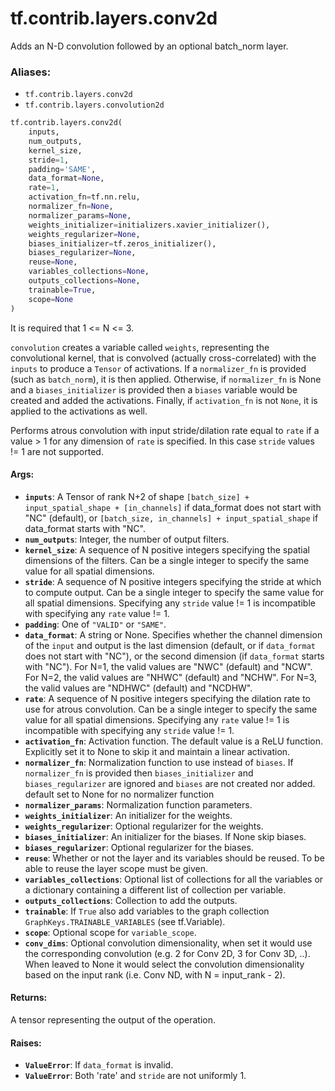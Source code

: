<div itemscope itemtype="http://developers.google.com/ReferenceObject">
<meta itemprop="name" content="tf.contrib.layers.conv2d" />
<meta itemprop="path" content="Stable" />
</div>

# tf.contrib.layers.conv2d

Adds an N-D convolution followed by an optional batch_norm layer.

### Aliases:

* `tf.contrib.layers.conv2d`
* `tf.contrib.layers.convolution2d`

``` python
tf.contrib.layers.conv2d(
    inputs,
    num_outputs,
    kernel_size,
    stride=1,
    padding='SAME',
    data_format=None,
    rate=1,
    activation_fn=tf.nn.relu,
    normalizer_fn=None,
    normalizer_params=None,
    weights_initializer=initializers.xavier_initializer(),
    weights_regularizer=None,
    biases_initializer=tf.zeros_initializer(),
    biases_regularizer=None,
    reuse=None,
    variables_collections=None,
    outputs_collections=None,
    trainable=True,
    scope=None
)
```

<!-- Placeholder for "Used in" -->

It is required that 1 <= N <= 3.

`convolution` creates a variable called `weights`, representing the
convolutional kernel, that is convolved (actually cross-correlated) with the
`inputs` to produce a `Tensor` of activations. If a `normalizer_fn` is
provided (such as `batch_norm`), it is then applied. Otherwise, if
`normalizer_fn` is None and a `biases_initializer` is provided then a `biases`
variable would be created and added the activations. Finally, if
`activation_fn` is not `None`, it is applied to the activations as well.

Performs atrous convolution with input stride/dilation rate equal to `rate`
if a value > 1 for any dimension of `rate` is specified.  In this case
`stride` values != 1 are not supported.

#### Args:


* <b>`inputs`</b>: A Tensor of rank N+2 of shape `[batch_size] + input_spatial_shape +
  [in_channels]` if data_format does not start with "NC" (default), or
  `[batch_size, in_channels] + input_spatial_shape` if data_format starts
  with "NC".
* <b>`num_outputs`</b>: Integer, the number of output filters.
* <b>`kernel_size`</b>: A sequence of N positive integers specifying the spatial
  dimensions of the filters.  Can be a single integer to specify the same
  value for all spatial dimensions.
* <b>`stride`</b>: A sequence of N positive integers specifying the stride at which to
  compute output.  Can be a single integer to specify the same value for all
  spatial dimensions.  Specifying any `stride` value != 1 is incompatible
  with specifying any `rate` value != 1.
* <b>`padding`</b>: One of `"VALID"` or `"SAME"`.
* <b>`data_format`</b>: A string or None.  Specifies whether the channel dimension of
  the `input` and output is the last dimension (default, or if `data_format`
  does not start with "NC"), or the second dimension (if `data_format`
  starts with "NC").  For N=1, the valid values are "NWC" (default) and
  "NCW".  For N=2, the valid values are "NHWC" (default) and "NCHW". For
  N=3, the valid values are "NDHWC" (default) and "NCDHW".
* <b>`rate`</b>: A sequence of N positive integers specifying the dilation rate to use
  for atrous convolution.  Can be a single integer to specify the same value
  for all spatial dimensions.  Specifying any `rate` value != 1 is
  incompatible with specifying any `stride` value != 1.
* <b>`activation_fn`</b>: Activation function. The default value is a ReLU function.
  Explicitly set it to None to skip it and maintain a linear activation.
* <b>`normalizer_fn`</b>: Normalization function to use instead of `biases`. If
  `normalizer_fn` is provided then `biases_initializer` and
  `biases_regularizer` are ignored and `biases` are not created nor added.
  default set to None for no normalizer function
* <b>`normalizer_params`</b>: Normalization function parameters.
* <b>`weights_initializer`</b>: An initializer for the weights.
* <b>`weights_regularizer`</b>: Optional regularizer for the weights.
* <b>`biases_initializer`</b>: An initializer for the biases. If None skip biases.
* <b>`biases_regularizer`</b>: Optional regularizer for the biases.
* <b>`reuse`</b>: Whether or not the layer and its variables should be reused. To be
  able to reuse the layer scope must be given.
* <b>`variables_collections`</b>: Optional list of collections for all the variables or
  a dictionary containing a different list of collection per variable.
* <b>`outputs_collections`</b>: Collection to add the outputs.
* <b>`trainable`</b>: If `True` also add variables to the graph collection
  `GraphKeys.TRAINABLE_VARIABLES` (see tf.Variable).
* <b>`scope`</b>: Optional scope for `variable_scope`.
* <b>`conv_dims`</b>: Optional convolution dimensionality, when set it would use the
  corresponding convolution (e.g. 2 for Conv 2D, 3 for Conv 3D, ..). When
  leaved to None it would select the convolution dimensionality based on the
  input rank (i.e. Conv ND, with N = input_rank - 2).


#### Returns:

A tensor representing the output of the operation.



#### Raises:


* <b>`ValueError`</b>: If `data_format` is invalid.
* <b>`ValueError`</b>: Both 'rate' and `stride` are not uniformly 1.